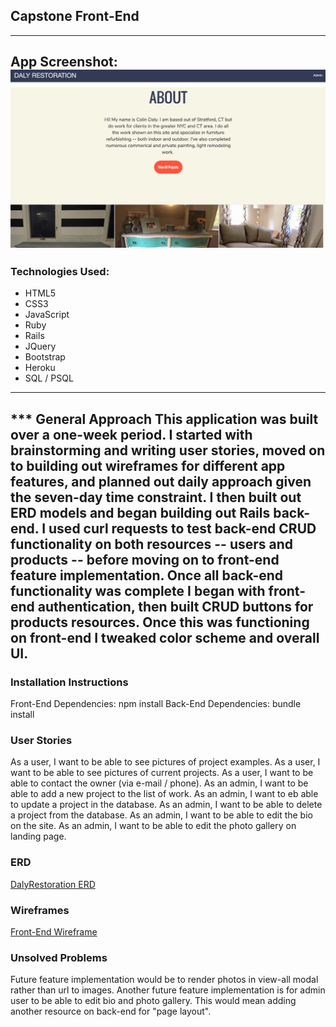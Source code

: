 ## Capstone Front-End
---

App Screenshot:
![Alt text](/assets/styles/images/screenshot_app.png?raw=true "App Screenshot")
---

### Technologies Used:
- HTML5
- CSS3
- JavaScript
- Ruby
- Rails
- JQuery
- Bootstrap
- Heroku
- SQL / PSQL

---
*** General Approach
This application was built over a one-week period. I started with brainstorming and writing user stories, moved on to building out wireframes for different app features, and planned out daily approach given the seven-day time constraint. I then built out ERD models and began building out Rails back-end. I used curl requests to test back-end CRUD functionality on both resources -- users and products -- before moving on to front-end feature implementation. Once all back-end functionality was complete I began with front-end authentication, then built CRUD buttons for products resources. Once this was functioning on front-end I tweaked color scheme and overall UI.
---
### Installation Instructions
Front-End Dependencies: npm install
Back-End Dependencies: bundle install

### User Stories
As a user, I want to be able to see pictures of project examples.
As a user, I want to be able to see pictures of current projects.
As a user, I want to be able to contact the owner (via e-mail / phone).
As an admin, I want to be able to add a new project to the list of work.
As an admin, I want to eb able to update a project in the database.
As an admin, I want to be able to delete a project from the database.
As an admin, I want to be able to edit the bio on the site.
As an admin, I want to be able to edit the photo gallery on landing page.

### ERD
[DalyRestoration ERD](https://editor.ponyorm.com/user/jdaly04/DalyRestoration)

### Wireframes
[Front-End Wireframe](http://i.imgur.com/zKT2SuA.jpg)

### Unsolved Problems
Future feature implementation would be to render photos in view-all modal rather than url to images.
Another future feature implementation is for admin user to be able to edit bio and photo gallery. This would mean adding another resource on back-end for "page layout".
